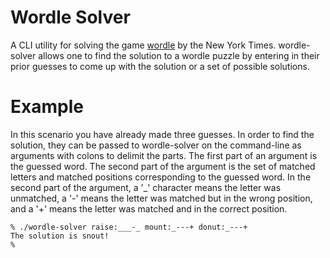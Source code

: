 # Wordle Solver

A CLI utility for solving the game
[wordle](https://www.nytimes.com/games/wordle/index.html) by the New York
Times. wordle-solver allows one to find the solution to a wordle puzzle by
entering in their prior guesses to come up with the solution or a set of
possible solutions.

# Example
In this scenario you have already made three guesses. In order to find the
solution, they can be passed to wordle-solver on the command-line as arguments
with colons to delimit the parts. The first part of an argument is the guessed word.
The second part of the argument is the set of matched letters and matched positions
corresponding to the guessed word. In the second part of the argument, a '_' character
means the letter was unmatched, a '-' means the letter was matched but in the wrong
position, and a '+' means the letter was matched and in the correct position.
```
% ./wordle-solver raise:___-_ mount:_---+ donut:_---+
The solution is snout!
%
```
